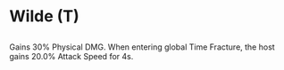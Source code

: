 # Wilde (T)

## 

Gains 30% Physical DMG. When entering global Time Fracture, the host gains 20.0% Attack Speed for 4s.